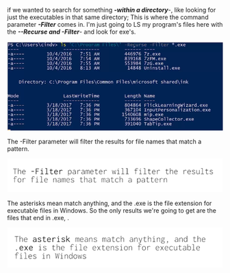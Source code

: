if we wanted to search for something ***-within a directory***-, like looking for just the executables in that same directory;  This is where the command parameter ***-Filter*** comes in. I'm just going to LS my program's files here with the ***--Recurse and -Filter***- and look for exe's.

![search_in_directory](images/search_in_directory.png)

The -Filter parameter will filter the results for file names that match a pattern. 

![search_in_directory1](images/search_in_directory1.png)

The asterisks mean match anything, and the .exe is the file extension for executable files in Windows. So the only results we're going to get are the files that end in .exe, .

![search_in_directory2](images/search_in_directory2.png)